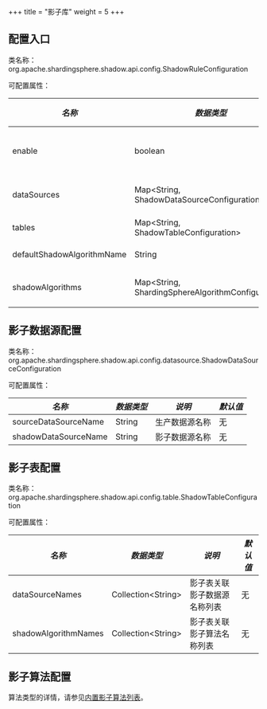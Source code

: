 +++
title = "影子库"
weight = 5
+++

## 配置入口

类名称：org.apache.shardingsphere.shadow.api.config.ShadowRuleConfiguration

可配置属性：

| *名称* | *数据类型* | *说明* | *默认值* |
| ------ | ---------- | ------ | -------- |
| enable | boolean    | 影子库开关。可选值：true/false |false|
| dataSources | Map\<String, ShadowDataSourceConfiguration\> | 影子数据源映射名称和配置 |无|
| tables | Map\<String, ShadowTableConfiguration\> | 影子表名称和配置 |无|
| defaultShadowAlgorithmName | String | 默认影子算法名称 | 选配项 |
| shadowAlgorithms | Map\<String, ShardingSphereAlgorithmConfiguration\> | 影子算法名称和配置 |无|

## 影子数据源配置

类名称：org.apache.shardingsphere.shadow.api.config.datasource.ShadowDataSourceConfiguration

可配置属性：

| *名称* | *数据类型* | *说明* | *默认值* |
| ------ | ---------- | ------ | -------- |
| sourceDataSourceName | String | 生产数据源名称 |无|
| shadowDataSourceName | String | 影子数据源名称 |无|

## 影子表配置

类名称：org.apache.shardingsphere.shadow.api.config.table.ShadowTableConfiguration

可配置属性：

| *名称* | *数据类型* | *说明* | *默认值* |
| ------ | ---------- | ------ | -------- |
| dataSourceNames | Collection\<String\> | 影子表关联影子数据源名称列表 |无|
| shadowAlgorithmNames | Collection\<String\> | 影子表关联影子算法名称列表 |无|

## 影子算法配置

算法类型的详情，请参见[内置影子算法列表](/cn/user-manual/shardingsphere-jdbc/configuration/built-in-algorithm/shadow)。
